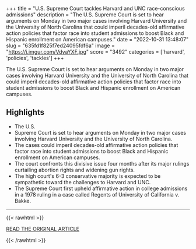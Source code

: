 +++
title = "U.S. Supreme Court tackles Harvard and UNC race-conscious admissions"
description = "The U.S. Supreme Court is set to hear arguments on Monday in two major cases involving Harvard University and the University of North Carolina that could imperil decades-old affirmative action policies that factor race into student admissions to boost Black and Hispanic enrollment on American campuses."
date = "2022-10-31 13:48:07"
slug = "635fd1f825f7ed24095fdf6a"
image = "https://i.imgur.com/VdyaYXF.jpg"
score = "3492"
categories = ['harvard', 'policies', 'tackles']
+++

The U.S. Supreme Court is set to hear arguments on Monday in two major cases involving Harvard University and the University of North Carolina that could imperil decades-old affirmative action policies that factor race into student admissions to boost Black and Hispanic enrollment on American campuses.

## Highlights

- The U.S.
- Supreme Court is set to hear arguments on Monday in two major cases involving Harvard University and the University of North Carolina.
- The cases could imperil decades-old affirmative action policies that factor race into student admissions to boost Black and Hispanic enrollment on American campuses.
- The court confronts this divisive issue four months after its major rulings curtailing abortion rights and widening gun rights.
- The high court's 6-3 conservative majority is expected to be sympathetic toward the challenges to Harvard and UNC.
- The Supreme Court first upheld affirmative action in college admissions in a 1978 ruling in a case called Regents of University of California v. Bakke.

---

{{< rawhtml >}}
  <p class="article-category">
    <a target="_blank" href="https://www.reuters.com/legal/us-supreme-court-tackles-harvard-unc-race-conscious-admissions-2022-10-31/">READ THE ORIGINAL ARTICLE</a>
  </p>
{{< /rawhtml >}}
